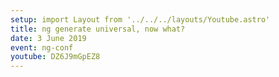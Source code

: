 ```yaml
---
setup: import Layout from '../../../layouts/Youtube.astro'
title: ng generate universal, now what?
date: 3 June 2019
event: ng-conf
youtube: DZ6J9mGpEZ8
---
```

